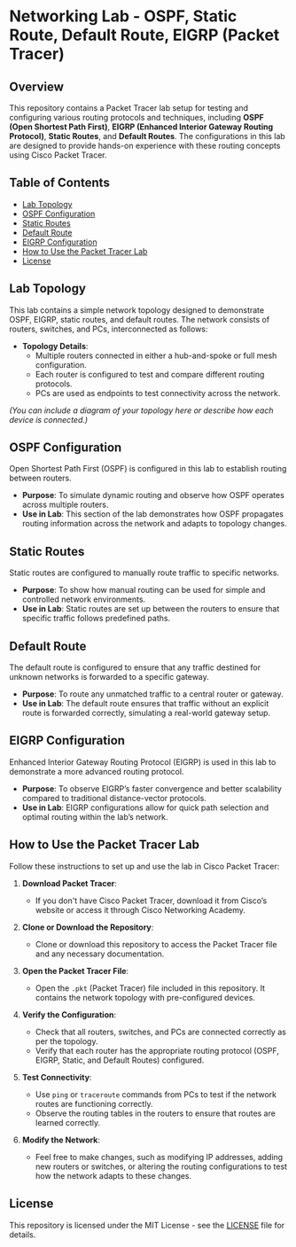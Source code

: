 # Networking Lab - OSPF, Static Route, Default Route, EIGRP (Packet Tracer)

## Overview
This repository contains a Packet Tracer lab setup for testing and configuring various routing protocols and techniques, including **OSPF (Open Shortest Path First)**, **EIGRP (Enhanced Interior Gateway Routing Protocol)**, **Static Routes**, and **Default Routes**. The configurations in this lab are designed to provide hands-on experience with these routing concepts using Cisco Packet Tracer.

## Table of Contents
- [Lab Topology](#lab-topology)
- [OSPF Configuration](#ospf-configuration)
- [Static Routes](#static-routes)
- [Default Route](#default-route)
- [EIGRP Configuration](#eigrp-configuration)
- [How to Use the Packet Tracer Lab](#how-to-use-the-packet-tracer-lab)
- [License](#license)

## Lab Topology
This lab contains a simple network topology designed to demonstrate OSPF, EIGRP, static routes, and default routes. The network consists of routers, switches, and PCs, interconnected as follows:

- **Topology Details**: 
  - Multiple routers connected in either a hub-and-spoke or full mesh configuration.
  - Each router is configured to test and compare different routing protocols.
  - PCs are used as endpoints to test connectivity across the network.

*(You can include a diagram of your topology here or describe how each device is connected.)*

## OSPF Configuration
Open Shortest Path First (OSPF) is configured in this lab to establish routing between routers.

- **Purpose**: To simulate dynamic routing and observe how OSPF operates across multiple routers.
- **Use in Lab**: This section of the lab demonstrates how OSPF propagates routing information across the network and adapts to topology changes.

## Static Routes
Static routes are configured to manually route traffic to specific networks.

- **Purpose**: To show how manual routing can be used for simple and controlled network environments.
- **Use in Lab**: Static routes are set up between the routers to ensure that specific traffic follows predefined paths.

## Default Route
The default route is configured to ensure that any traffic destined for unknown networks is forwarded to a specific gateway.

- **Purpose**: To route any unmatched traffic to a central router or gateway.
- **Use in Lab**: The default route ensures that traffic without an explicit route is forwarded correctly, simulating a real-world gateway setup.

## EIGRP Configuration
Enhanced Interior Gateway Routing Protocol (EIGRP) is used in this lab to demonstrate a more advanced routing protocol.

- **Purpose**: To observe EIGRP’s faster convergence and better scalability compared to traditional distance-vector protocols.
- **Use in Lab**: EIGRP configurations allow for quick path selection and optimal routing within the lab’s network.

## How to Use the Packet Tracer Lab
Follow these instructions to set up and use the lab in Cisco Packet Tracer:

1. **Download Packet Tracer**:
   - If you don't have Cisco Packet Tracer, download it from Cisco’s website or access it through Cisco Networking Academy.
   
2. **Clone or Download the Repository**:
   - Clone or download this repository to access the Packet Tracer file and any necessary documentation.
   
3. **Open the Packet Tracer File**:
   - Open the `.pkt` (Packet Tracer) file included in this repository. It contains the network topology with pre-configured devices.
   
4. **Verify the Configuration**:
   - Check that all routers, switches, and PCs are connected correctly as per the topology.
   - Verify that each router has the appropriate routing protocol (OSPF, EIGRP, Static, and Default Routes) configured.
   
5. **Test Connectivity**:
   - Use `ping` or `traceroute` commands from PCs to test if the network routes are functioning correctly.
   - Observe the routing tables in the routers to ensure that routes are learned correctly.

6. **Modify the Network**:
   - Feel free to make changes, such as modifying IP addresses, adding new routers or switches, or altering the routing configurations to test how the network adapts to these changes.

## License
This repository is licensed under the MIT License - see the [LICENSE](LICENSE) file for details.
